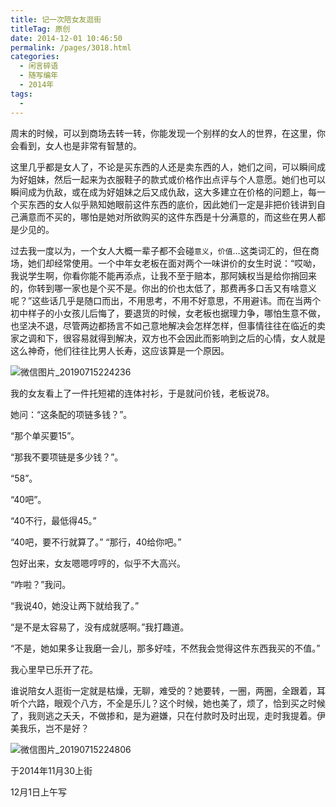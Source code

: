 ```yaml
---
title: 记一次陪女友逛街
titleTag: 原创
date: 2014-12-01 10:46:50
permalink: /pages/3018.html
categories:
  - 闲言碎语
  - 随写编年
  - 2014年
tags:
  - 
---
```


周末的时候，可以到商场去转一转，你能发现一个别样的女人的世界，在这里，你会看到，女人也是非常有智慧的。

这里几乎都是女人了，不论是买东西的人还是卖东西的人，她们之间，可以瞬间成为好姐妹，然后一起来为衣服鞋子的款式或价格作出点评与个人意愿。她们也可以瞬间成为仇敌，或在成为好姐妹之后又成仇敌，这大多建立在价格的问题上，每一个买东西的女人似乎熟知她眼前这件东西的底价，因此她们一定是非把价钱讲到自己满意而不买的，哪怕是她对所欲购买的这件东西是十分满意的，而这些在男人都是少见的。

过去我一度以为，一个女人大概一辈子都不会碰`意义`，`价值`…这类词汇的，但在商场，她们却经常使用。一个中年女老板在面对两个一味讲价的女生时说：“哎呦，我说学生啊，你看你能不能再添点，让我不至于赔本，那阿姨权当是给你捎回来的，你转到哪一家也是个买不是。你出的价也太低了，那费再多口舌又有啥意义呢？”这些话几乎是随口而出，不用思考，不用不好意思，不用避讳。而在当两个初中样子的小女孩儿后悔了，要退货的时候，女老板也据理力争，哪怕生意不做，也坚决不退，尽管两边都扬言不如己意地解决会怎样怎样，但事情往往在临近的卖家之调和下，很容易就得到解决，双方也不会因此而影响到之后的心情，女人就是这么神奇，他们往往比男人长寿，这应该算是一个原因。

![微信图片_20190715224236](https://ae01.alicdn.com/kf/HTB1.tf4aaL7gK0jSZFBq6xZZpXak.jpg)

我的女友看上了一件托短裙的连体衬衫，于是就问价钱，老板说78。

她问：“这条配的项链多钱？”。

“那个单买要15”。

“那我不要项链是多少钱？”。

“58”。

“40吧”。

“40不行，最低得45。”

“40吧，要不行就算了。”
“那行，40给你吧。”

包好出来，女友嗯嗯哼哼的，似乎不大高兴。

“咋啦？”我问。

“我说40，她没让两下就给我了。”

“是不是太容易了，没有成就感啊。”我打趣道。

“不是，她如果多让我磨一会儿，那多好哇，不然我会觉得这件东西我买的不值。”

我心里早已乐开了花。

谁说陪女人逛街一定就是枯燥，无聊，难受的？她要转，一圈，两圈，全跟着，耳听个六路，眼观个八方，不全是乐儿？这个时候，她也美了，烦了，恰到买之时候了，我则逃之夭夭，不做掺和，是为避嫌，只在付款时及时出现，走时我提着。伊美我乐，岂不是好？

![微信图片_20190715224806](https://ae01.alicdn.com/kf/HTB1muY4aXP7gK0jSZFjq6A5aXXa0.jpg)



于2014年11月30上街



12月1日上午写
